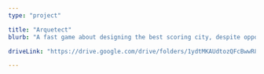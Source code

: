 ```yaml
---
type: "project"

title: "Arquetect"
blurb: "A fast game about designing the best scoring city, despite opponents starting fires and disease outbreaks. A waitless game using cards in your hand and nothing else."

driveLink: "https://drive.google.com/drive/folders/1ydtMKAUdtozQFcBwwR8VoP9TrmmNv_0F"

---
```

